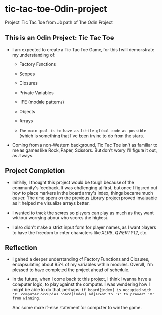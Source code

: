 # tic-tac-toe-Odin-project
Project: Tic Tac Toe from JS path of The Odin Project


## This is an Odin Project: Tic Tac Toe

* I am expected to create a Tic Tac Toe Game, for this I will demonstrate my understanding of:

    * Factory Functions
    * Scopes
    * Closures
    * Private Variables
    * IIFE (module patterns)
    * Objects
    * Arrays

    * `The main goal is to have as little global code as possible` (which is something that I've been trying to do from the start).

* Coming from a non-Western background, Tic Tac Toe isn't as familiar to me as games like Rock, Paper, Scissors. But don't worry I'll figure it out, as always.

## Project Completion

* Initially, I thought this project would be tough because of the community's feedback. It was challenging at first, but once I figured out how to place markers in the board array's index, things became much easier. The time spent on the previous Library project proved invaluable as it helped me visualize arrays better.

* I wanted to track the scores so players can play as much as they want without worrying about who scores the highest.

* I also didn't make a strict input form for player names, as I want players to have the freedom to enter characters like <em>XLR8</em>, <em>QWERTY12</em>, etc.

## Reflection

* I gained a deeper understanding of Factory Functions and Closures, encapsulating about 95% of my variables within modules. Overall, I'm pleased to have completed the project ahead of schedule.

* In the future, when I come back to this project, I think I wanna have  a computer logic, to play against the computer. I was wondering how I might be able to do that, perhaps:
    ``
        if board[index] is occupied with 'X'
    computer occupies board[index] adjacent to 'X' to prevent 'X' from winning.
    ``

    And some more if-else statement for computer to win the game.